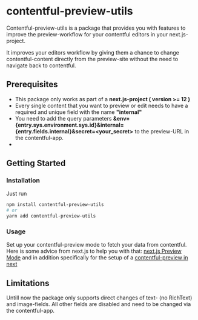 # contentful-preview-utils

Contentful-preview-utils is a package that provides you with features to improve the preview-workflow for your contentful editors in your next.js-project.

It improves your editors workflow by giving them a chance to change contentful-content directly from the preview-site without the need to navigate back to contentful.

## Prerequisites

- This package only works as part of a **next.js-project ( version >= 12 )**
- Every single content that you want to preview or edit needs to have a required and unique field with the name **"internal"**
- You need to add the query parameters **&env=\{entry.sys.environment.sys.id\}&internal={entry.fields.internal}&secret=<your_secret>** to the preview-URL in the contentful-app.
-

## Getting Started

### Installation

Just run

```bash
npm install contentful-preview-utils
# or
yarn add contentful-preview-utils
```

### Usage

Set up your contentful-preview mode to fetch your data from contentful. Here is some advice from next.js to help you with that: [next.js Preview Mode](https://nextjs.org/docs/advanced-features/preview-mode) and in addition specifically for the setup of a [contentful-preview in next](https://github.com/vercel/next.js/tree/canary/examples/cms-contentful)

## Limitations

Untill now the package only supports direct changes of text- (no RichText) and image-fields. All other fields are disabled and need to be changed via the contentful-app.
